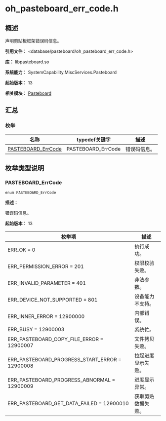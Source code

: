 # oh_pasteboard_err_code.h
<!--Kit: basic-services-->
<!--Subsystem: MiscServices-->
<!--Owner: @yangxiaodong41-->
<!--SE: @guo867-->
<!--TSE: @maxiaorong2-->

## 概述

声明剪贴板框架错误码信息。

**引用文件：** <database/pasteboard/oh_pasteboard_err_code.h>

**库：** libpasteboard.so

**系统能力：** SystemCapability.MiscServices.Pasteboard

**起始版本：** 13

**相关模块：** [Pasteboard](capi-pasteboard.md)

## 汇总

### 枚举

| 名称 | typedef关键字 | 描述 |
| -- | -- | -- |
| [PASTEBOARD_ErrCode](#pasteboard_errcode) | PASTEBOARD_ErrCode | 错误码信息。 |

## 枚举类型说明

### PASTEBOARD_ErrCode

```
enum PASTEBOARD_ErrCode
```

**描述：**

错误码信息。

**起始版本：** 13

| 枚举项 | 描述 |
| -- | -- |
| ERR_OK = 0 | 执行成功。 |
| ERR_PERMISSION_ERROR = 201 | 权限校验失败。 |
| ERR_INVALID_PARAMETER = 401 | 非法参数。 |
| ERR_DEVICE_NOT_SUPPORTED = 801 | 设备能力不支持。 |
| ERR_INNER_ERROR = 12900000 | 内部错误。 |
| ERR_BUSY = 12900003 | 系统忙。 |
| ERR_PASTEBOARD_COPY_FILE_ERROR = 12900007 | 文件拷贝失败。 |
| ERR_PASTEBOARD_PROGRESS_START_ERROR = 12900008 | 拉起进度显示失败。 |
| ERR_PASTEBOARD_PROGRESS_ABNORMAL = 12900009 | 进度显示异常。 |
| ERR_PASTEBOARD_GET_DATA_FAILED = 12900010 | 获取剪贴数据失败。 |



